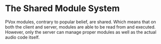 # The Shared Module System

PVox modules, contrary to popular belief, are shared. Which means that on both the client and server, modules are able to be read from and executed. However, only the server can manage proper modules as well as the actual audio code itself.


